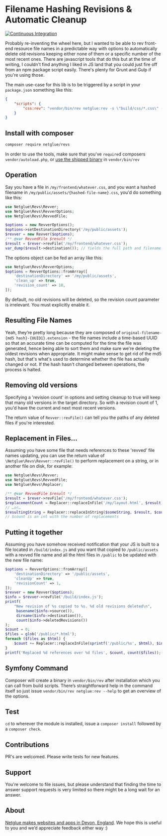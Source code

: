# Filename Hashing Revisions & Automatic Cleanup

[![Continuous Integration](https://github.com/netglue/revs/actions/workflows/continuous-integration.yml/badge.svg)](https://github.com/netglue/revs/actions/workflows/continuous-integration.yml)

Probably re-inventing the wheel here, but I wanted to be able to rev front-end resource file names in a predictable way with options to automatically delete old revisions keeping either none of them or a specific number of the most recent ones. There are javascript tools that do this but at the time of writing, I couldn't find anything I liked in JS land that you could just fire off from an npm package script easily. There's plenty for Grunt and Gulp if you're using those.

The main use-case for this lib is to be triggered by a script in your `package.json` something like this:

```json
{
    "scripts": {
        "css:rev": "vendor/bin/rev netglue:rev -s \"build/css/*.css\" -t \"public/assets/css\" -d -c 1 -r \"module/layouts/*.phtml\""
    }
}
```

## Install with composer

```bash
composer require netglue/revs
```

In order to use the tools, make sure that you've `require`d composers `vendor/autoload.php`, or [use the shipped binary](#symfony-command) in `vendor/bin/rev`

## Operation

Say you have a file in `/my/frontend/whatever.css`, and you want a hashed filename in `/my/public/assets/{hashed-file-name}.css`, you'd do something like this:

```php
use Netglue\Revs\Revver;
use Netglue\Revs\RevverOptions;
use Netglue\Revs\RevvedFile;

$options = new RevverOptions();
$options->setDestinationDirectory('/my/public/assets');
$revver = new Revver($options);
/** @var RevvedFile $result */
$result = $rever->revFile('/my/frontend/whatever.css');
var_dump($result->destination()); // Yields the full path and filename of the copied file.
```

The options object can be fed an array like this:

```php
use Netglue\Revs\RevverOptions;
$options = RevverOptions::fromArray([
    'destinationDirectory' => '/my/public/assets',
    'clean_up' => true,
    'revision_count' => 10,
]);
```

By default, no old revisions will be deleted, so the revision count parameter is irrelevant. You must explicitly enable it.

## Resulting File Names

Yeah, they’re pretty long because they are composed of `original-filename-{md5 hash}-{UUID1}.extension` - the file names include a time-based UUID so that an accurate time can be computed for the time the file was generated, hence being able to sort them and make sure we're deleting the oldest revisions when appropriate. It might make sense to get rid of the md5 hash, but that's what's used to determine whether the file has actually changed or not. If the hash hasn't changed between operations, the process is halted.

## Removing old versions

Specifying a 'revision count' in options and setting cleanup to true will keep that many old versions in the target directory. So with a revision count of 1, you'd have the current and next most recent versions.

The return value of `Revver::revFile()` can tell you the paths of any deleted files if you're interested.

## Replacement in Files…

Assuming you have some file that needs references to these 'revved' file names updating, you can use the return value of `\Netglue\Revs\Revver::revFile()` to perform replacement on a string, or in another file on disk, for example:

```php
use Netglue\Revs\Revver;
use Netglue\Revs\RevvedFile;
use Netglue\Revs\Replacer;

/** @var RevvedFile $result */
$result = $rever->revFile('/my/frontend/whatever.css');
$replacementCount = Replacer::replaceInFile('/my/layout.html', $result);
// …or…
$resultingString = Replacer::replaceInString($someString, $result, $count);
// $count is an int with the number of replacements
```

## Putting it together

Assuming you have somehow received notification that your JS is built to a file located in `/build/index.js` and you want that copied to `/public/assets` with a revved file name and all the html files in `/public` to be updated with the new file name:

```php
$options = RevverOptions::fromArray([
    'destinationDirectory' => '/public/assets',
    'cleanUp' => true,
    'revisionCount' => 1,
]);
$revver = new Revver($options);
$info = $revver->revFile('/build/index.js');
printf(
    "New revision of %s copied to %s. %d old revisions deleted\n",
     basename($info->source()),
     dirname($info->destination()),
     count($info->deletedRevisions())
);
$count = 0;
$files = glob('/public/*.html');
foreach ($files as $html) {
    $count += Replacer::replaceInFile(sprintf('/public/%s', $html), $info);
}
printf('Replaced %d references over %d files', $count, count($files));
```

## Symfony Command

Composer will create a binary in `vendor/bin/rev` after installation which you can call from build scripts. There’s straightforward help in the command itself so just issue `vendor/bin/rev netglue:rev --help` to get an overview of the options.

## Test

`cd` to wherever the module is installed, issue a `composer install` followed by a `composer check`.

## Contributions

PR's are welcomed. Please write tests for new features.

## Support

You're welcome to file issues, but please understand that finding the time to answer support requests is very limited
so there might be a long wait for an answer.

## About

[Netglue makes websites and apps in Devon, England](https://netglue.uk).
We hope this is useful to you and we’d appreciate feedback either way :)
